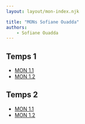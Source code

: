 ```yaml
---
layout: layout/mon-index.njk

title: "MONs Sofiane Ouadda"
authors:
    - Sofiane Ouadda
---
```


## Temps 1

- [MON 1.1](./temps-1.1)
- [MON 1.2](./temps-1.2)

## Temps 2

- [MON 1.1](./temps-2.1)
- [MON 1.2](./temps-2.2)
